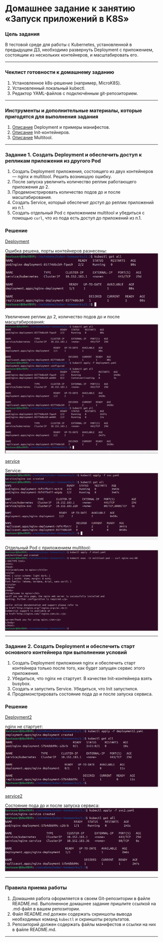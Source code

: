 # Домашнее задание к занятию «Запуск приложений в K8S»

### Цель задания

В тестовой среде для работы с Kubernetes, установленной в предыдущем ДЗ, необходимо развернуть Deployment с приложением, состоящим из нескольких контейнеров, и масштабировать его.

------

### Чеклист готовности к домашнему заданию

1. Установленное k8s-решение (например, MicroK8S).
2. Установленный локальный kubectl.
3. Редактор YAML-файлов с подключённым git-репозиторием.

------

### Инструменты и дополнительные материалы, которые пригодятся для выполнения задания

1. [Описание](https://kubernetes.io/docs/concepts/workloads/controllers/deployment/) Deployment и примеры манифестов.
2. [Описание](https://kubernetes.io/docs/concepts/workloads/pods/init-containers/) Init-контейнеров.
3. [Описание](https://github.com/wbitt/Network-MultiTool) Multitool.

------

### Задание 1. Создать Deployment и обеспечить доступ к репликам приложения из другого Pod

1. Создать Deployment приложения, состоящего из двух контейнеров — nginx и multitool. Решить возникшую ошибку.
2. После запуска увеличить количество реплик работающего приложения до 2.
3. Продемонстрировать количество подов до и после масштабирования.
4. Создать Service, который обеспечит доступ до реплик приложений из п.1.
5. Создать отдельный Pod с приложением multitool и убедиться с помощью `curl`, что из пода есть доступ до приложений из п.1.


### Решение


[Deployment](https://github.com/CTAJIUH58/kuber-homeworks/blob/main/1.3/deployment.yaml)


Ошибка решена, порты контейнеров разнесены:
![Ошибка решена](https://github.com/CTAJIUH58/kuber-homeworks/blob/main/1.3/img/1_1.png)


Увеличение реплик до 2, количество подов до и после масштабирования:
![Вывод kubectl](https://github.com/CTAJIUH58/kuber-homeworks/blob/main/1.3/img/1_2,3.png)


[service](https://github.com/CTAJIUH58/kuber-homeworks/blob/main/1.2/svc.yaml)


Service:
![Вывод curl](https://github.com/CTAJIUH58/kuber-homeworks/blob/main/1.3/img/1_4.png)


Отдельный Pod с приложением multitool:
![Вывод curl](https://github.com/CTAJIUH58/kuber-homeworks/blob/main/1.3/img/1_5.png)



------

### Задание 2. Создать Deployment и обеспечить старт основного контейнера при выполнении условий

1. Создать Deployment приложения nginx и обеспечить старт контейнера только после того, как будет запущен сервис этого приложения.
2. Убедиться, что nginx не стартует. В качестве Init-контейнера взять busybox.
3. Создать и запустить Service. Убедиться, что Init запустился.
4. Продемонстрировать состояние пода до и после запуска сервиса.


### Решение


[Deployment2](https://github.com/CTAJIUH58/kuber-homeworks/blob/main/1.3/deployment2.yaml)


nginx не стартует:
![nginx не стартует](https://github.com/CTAJIUH58/kuber-homeworks/blob/main/1.3/img/2_1,2.png)


[service2](https://github.com/CTAJIUH58/kuber-homeworks/blob/main/1.2/svc2.yaml)


Cостояние пода до и после запуска сервиса:
![Cостояние пода](https://github.com/CTAJIUH58/kuber-homeworks/blob/main/1.3/img/2_3,4.png)


------

### Правила приема работы

1. Домашняя работа оформляется в своем Git-репозитории в файле README.md. Выполненное домашнее задание пришлите ссылкой на .md-файл в вашем репозитории.
2. Файл README.md должен содержать скриншоты вывода необходимых команд `kubectl` и скриншоты результатов.
3. Репозиторий должен содержать файлы манифестов и ссылки на них в файле README.md.

------

